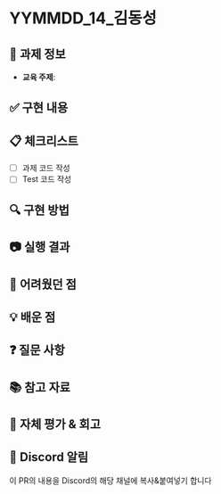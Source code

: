 # YYMMDD_14_김동성

## 📝 과제 정보

- **교육 주제**: <!-- 해당 과제와 관련된 교육 주제를 작성해주세요 -->

## ✅ 구현 내용

<!-- 구현한 기능이나 과제 내용에 대해 간략하게 설명해주세요 -->

## 📋 체크리스트

- [ ] 과제 코드 작성
- [ ] Test 코드 작성

## 🔍 구현 방법

<!-- 주요 기능의 구현 방법이나 접근 방식에 대해 설명해주세요 -->

## 📷 실행 결과

<!-- 실행 결과 스크린샷을 첨부해주세요 -->

## 🚨 어려웠던 점

<!-- 과제를 수행하면서 어려웠던 부분이나 해결하지 못한 문제가 있다면 작성해주세요 -->

## 💡 배운 점

<!-- 과제를 통해 새롭게 배운 내용이나 깨달은 점을 작성해주세요 -->

## ❓ 질문 사항

<!-- 과제와 관련하여 질문이 있다면 작성해주세요 -->

## 📚 참고 자료

<!-- 과제 수행에 참고한 자료나 문서의 링크를 공유해주세요 -->

## 🔄 자체 평가 & 회고

<!-- 자신의 코드에 대한 피드백이나 개선점을 작성해주세요 -->

## 📢 Discord 알림

이 PR의 내용을 Discord의 해당 채널에 복사&붙여넣기 합니다